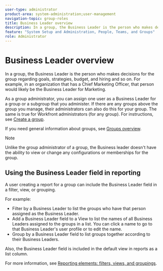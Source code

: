 ```yaml
---
user-type: administrator
product-area: system-administration;user-management
navigation-topic: group-roles
title: Business Leader overview
description: In a group, the Business Leader is the person who makes decisions for the group regarding goals, strategies, budget, and hiring and so on. For example, in an organization that has a Chief Marketing Officer, that person would likely be the Business Leader for Marketing.
feature: "System Setup and Administration, People, Teams, and Groups"
role: Administrator
---
```


# Business Leader overview

In a group, the Business Leader is the person who makes decisions for the group regarding goals, strategies, budget, and hiring and so on. For example, in an organization that has a Chief Marketing Officer, that person would likely be the Business Leader for Marketing.

As a group administrator, you can assign one user as a Business Leader for a group or a subgroup that you administer. If there are any groups above the group you manage, their administrators can also do this for your group. The same is true for Workfront administrators (for any group). For instructions, see [Create a group](../../../administration-and-setup/manage-groups/create-and-manage-groups/create-a-group.md).

If you need general information about groups, see [Groups overview](../../../administration-and-setup/manage-groups/groups-overview/groups.md).

>[!NOTE]
>
>Unlike the group administrator of a group, the Business leader doesn't have the ability to view or change any configurations or memberships for the group.

<!--
><MadCap:conditionalText style="color: #ff1493;" data-mc-conditions="QuicksilverOrClassic.Draft mode">
>At this point the field is added for mainly reporting purposes.>
></MadCap:conditionalText>
-->

## Using the Business Leader field in reporting

A user creating a report for a group can include the Business Leader field in a filter, view, or grouping.

For example:

* Filter by a Business Leader to list the groups who have that person assigned as the Business Leader.
* Add a Business Leader field to a View to list the names of all Business Leaders assigned to the groups in a list. You can click a name to go to that Business Leader's user profile or to edit the name.
* Group by a Business Leader field to list groups together according to their Business Leaders.

Also, the Business Leader field is included in the default view in reports as a list column.

For more information, see [Reporting elements: filters, views, and groupings](../../../reports-and-dashboards/reports/reporting-elements/reporting-elements-filters-views-groupings.md).
